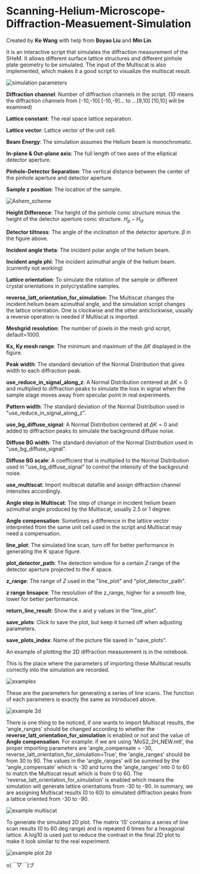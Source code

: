 # Scanning-Helium-Microscope-Diffraction-Measuement-Simulation

Created by **Ke Wang** with help from **Boyao Liu** and **Min Lin**.

It is an interactive script that simulates the diffraction measurement of the SHeM. It allows different surface lattice structures and different pinhole plate geometry to be simulated. The input of the Multiscat is also implemented, which makes it a good script to visualize the multiscat result.

![simulation parameters](https://github.com/user-attachments/assets/2178b8f7-2d89-4f39-9471-601a7467eab1)

**Diffraction channel**: Number of diffraction channels in the script. (10 means the diffraction channels from [-10,-10] [-10,-9]... to ...[9,10] [10,10] will be examined)

**Lattice constant**: The real space lattice separation.

**Lattice vector**: Lattice vector of the unit cell.

**Beam Energy**: The simulation assumes the Helium beam is monochromatic.

**In-plane & Out-plane axis**: The full length of two axes of the elliptical detector aperture.

**Pinhole-Detector Separation**: The vertical distance between the center of the pinhole aperture and detector aperture.

**Sample z position**: The location of the sample.

![Ashem_scheme](https://github.com/user-attachments/assets/1cd7306a-ef88-406e-b09f-a9432473e9a3)

**Height Difference**: The height of the pinhole conic structure minus the height of the detector aperture conic structure. $H_p - H_d$.

**Detector tiltness**: The angle of the inclination of the detector aperture. $\beta$ in the figure above.

**Incident angle theta**: The incident polar angle of the helium beam.

**Incident angle phi**: The incident azimuthal angle of the helium beam. (currently not working)

**Lattice orientation**: To simulate the rotation of the sample or different crystal orientations in polycrystalline samples.

**reverse_latt_orientation_for_simulation**: The Multiscat changes the incident helium beam azimuthal angle, and the simulation script changes the lattice orientation. One is clockwise and the other anticlockwise, usually a reverse operation is needed if Multiscat is imported.

**Meshgrid resolution**: The number of pixels in the mesh grid script, default=1000.

**Kx, Ky mesh range**: The minimum and maximum of the $\Delta K$ displayed in the figure.

**Peak width**: The standard deviation of the Normal Distribution that gives width to each diffraction peak.

**use_reduce_in_signal_along_z**: A Normal Distribution centered at $\Delta K=0$ and multiplied to diffraction peaks to simulate the loss in signal when the sample stage moves away from specular point in real experiments.

**Pattern width**: The standard deviation of the Normal Distribution used in "use_reduce_in_signal_along_z".

**use_bg_diffuse_signal**: A Normal Distribution centered at $\Delta K=0$ and added to diffraction peaks to simulate the background diffuse noise.

**Diffuse BG width**: The standard deviation of the Normal Distribution used in "use_bg_diffuse_signal".

**Diffuse BG scale**: A coefficient that is multiplied to the Normal Distribution used in "use_bg_diffuse_signal" to control the intensity of the background noise.

**use_multiscat**: Import multiscat datafile and assign diffraction channel intensites accordingly.

**Angle step in Multiscat**: The step of change in incident helium beam azimuthal angle produced by the Multiscat, usually 2.5 or 1 degree.

**Angle compensation**: Sometimes a difference in the lattice vector interpreted from the same unit cell used in the script and Multiscat may need a compensation.

**line_plot**: The simulated line scan, turn off for better performance in generating the K space figure.

**plot_detector_path**: The detection window for a certain $Z$ range of the detector aperture projected to the $K$ space.

**z_range**: The range of $Z$ used in the "line_plot" and "plot_detector_path".

**z range linsapce**: The resolution of the z_range, higher for a smooth line, lower for better performance.

**return_line_result**: Show the x and y values in the "line_plot".

**save_plots**: Click to save the plot, but keep it turned off when adjusting parameters.

**save_plots_index**: Name of the picture file saved in "save_plots".




An example of plotting the 2D diffraction measurement is in the notebook.

This is the place where the parameters of importing these Multiscat results correctly into the simulation are recorded.

![examples](https://github.com/user-attachments/assets/6d9c4d7f-a48c-44f8-9985-9450d260294b)

These are the parameters for generating a series of line scans. The function of each parameters is exactly the same as introduced above.

![example 2d](https://github.com/user-attachments/assets/a56dee69-8957-41f9-8b42-7d7517ec4afb)

There is one thing to be noticed, if one wants to import Multiscat results, the 'angle_ranges' should be changed according to whether the **reverse_latt_orientation_for_simulation** is enabled or not and the value of **Angle compensation**. For example: if we are using 'MoS2_2H_NEW.mtl', the proper importing parameters are 'angle_compensate = -30, reverse_latt_orientation_for_simulation=True', the 'angle_ranges' should be from 30 to 90. The values in the 'angle_ranges' will be summed by the 'angle_compensate' which is -30 and turns the 'angle_ranges' into 0 to 60 to match the Multiscat result which is from 0 to 60. The 'reverse_latt_orientation_for_simulation' is enabled which means the simulation will generate lattice orientations from -30 to -90. In summary, we are assigning Multiscat results (0 to 60) to simulated diffraction peaks from a lattice oriented from -30 to -90.

![example multiscat](https://github.com/user-attachments/assets/8bf82870-d377-4159-9c36-a2bda589fdc0)

To generate the simulated 2D plot. The matrix 'IS' contains a series of line scan results (0 to 60 deg range) and is repeated 6 times for a hexagonal lattice. A log10 is used just to reduce the contrast in the final 2D plot to make it look similar to the real experiment.  

![example plot 2d](https://github.com/user-attachments/assets/8b69e46c-cf95-4fc3-9ba4-08b51054d4bb)





o(*￣▽￣*)ブ
